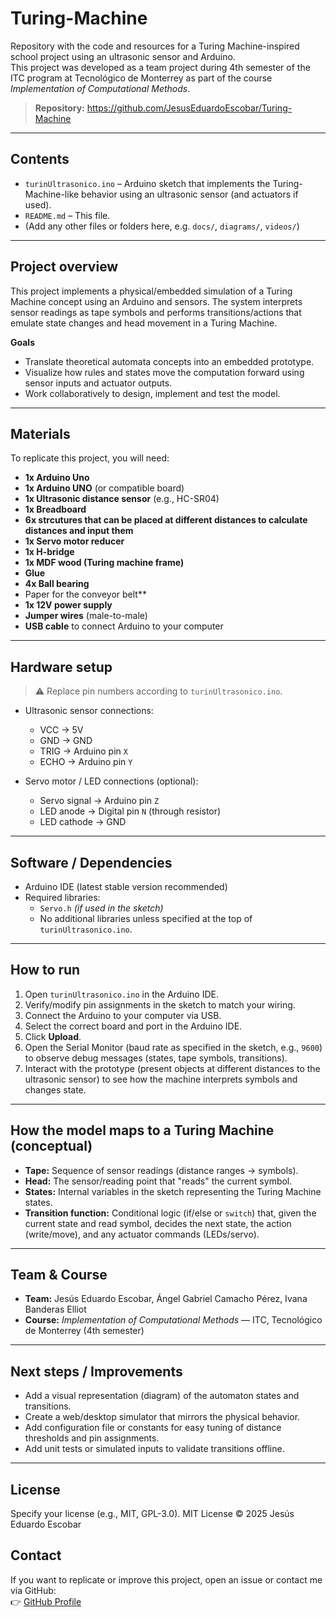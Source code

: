 # Turing-Machine

Repository with the code and resources for a Turing Machine-inspired school project using an ultrasonic sensor and Arduino.  
This project was developed as a team project during 4th semester of the ITC program at Tecnológico de Monterrey as part of the course *Implementation of Computational Methods*.

> **Repository:** https://github.com/JesusEduardoEscobar/Turing-Machine

---

## Contents

- `turinUltrasonico.ino` – Arduino sketch that implements the Turing-Machine-like behavior using an ultrasonic sensor (and actuators if used).
- `README.md` – This file.
- (Add any other files or folders here, e.g. `docs/`, `diagrams/`, `videos/`)

---

## Project overview

This project implements a physical/embedded simulation of a Turing Machine concept using an Arduino and sensors. The system interprets sensor readings as tape symbols and performs transitions/actions that emulate state changes and head movement in a Turing Machine.

**Goals**
- Translate theoretical automata concepts into an embedded prototype.
- Visualize how rules and states move the computation forward using sensor inputs and actuator outputs.
- Work collaboratively to design, implement and test the model.

---

## Materials

To replicate this project, you will need:

- **1x Arduino Uno**
- **1x Arduino UNO** (or compatible board)
- **1x Ultrasonic distance sensor** (e.g., HC-SR04)
- **1x Breadboard**
- **6x strcutures that can be placed at different distances to calculate distances and input them**
- **1x Servo motor reducer**
- **1x H-bridge**
- **1x MDF wood (Turing machine frame)**
- **Glue**
- **4x Ball bearing**
- Paper for the conveyor belt**
- **1x 12V power supply**
- **Jumper wires** (male-to-male)
- **USB cable** to connect Arduino to your computer

---

## Hardware setup

> ⚠️ Replace pin numbers according to `turinUltrasonico.ino`.

- Ultrasonic sensor connections:
  - VCC → 5V  
  - GND → GND  
  - TRIG → Arduino pin `X`  
  - ECHO → Arduino pin `Y`  

- Servo motor / LED connections (optional):
  - Servo signal → Arduino pin `Z`  
  - LED anode → Digital pin `N` (through resistor)  
  - LED cathode → GND  

---

## Software / Dependencies

- Arduino IDE (latest stable version recommended)
- Required libraries:
  - `Servo.h` *(if used in the sketch)*  
  - No additional libraries unless specified at the top of `turinUltrasonico.ino`.

---

## How to run

1. Open `turinUltrasonico.ino` in the Arduino IDE.
2. Verify/modify pin assignments in the sketch to match your wiring.
3. Connect the Arduino to your computer via USB.
4. Select the correct board and port in the Arduino IDE.
5. Click **Upload**.
6. Open the Serial Monitor (baud rate as specified in the sketch, e.g., `9600`) to observe debug messages (states, tape symbols, transitions).
7. Interact with the prototype (present objects at different distances to the ultrasonic sensor) to see how the machine interprets symbols and changes state.

---

## How the model maps to a Turing Machine (conceptual)

- **Tape:** Sequence of sensor readings (distance ranges → symbols).  
- **Head:** The sensor/reading point that "reads" the current symbol.  
- **States:** Internal variables in the sketch representing the Turing Machine states.  
- **Transition function:** Conditional logic (if/else or `switch`) that, given the current state and read symbol, decides the next state, the action (write/move), and any actuator commands (LEDs/servo).  

---

## Team & Course

- **Team:** Jesús Eduardo Escobar, Ángel Gabriel Camacho Pérez, Ivana Banderas Elliot 
- **Course:** *Implementation of Computational Methods* — ITC, Tecnológico de Monterrey (4th semester)

---

## Next steps / Improvements

- Add a visual representation (diagram) of the automaton states and transitions.
- Create a web/desktop simulator that mirrors the physical behavior.
- Add configuration file or constants for easy tuning of distance thresholds and pin assignments.
- Add unit tests or simulated inputs to validate transitions offline.

---

## License

Specify your license (e.g., MIT, GPL-3.0).
MIT License
© 2025 Jesús Eduardo Escobar

## Contact

If you want to replicate or improve this project, open an issue or contact me via GitHub:  
👉 [GitHub Profile](https://github.com/JesusEduardoEscobar)
